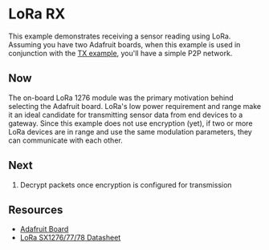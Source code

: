 # LoRa RX
This example demonstrates receiving a sensor reading using LoRa. Assuming you have two Adafruit boards, when this
example is used in conjunction with the [TX example](https://github.com/ardentTech/adafruit-feather-rp2040-rfm95-examples/tree/main/lora_tx), you'll have a simple P2P network. 

## Now
The on-board LoRa 1276 module was the primary motivation behind selecting the Adafruit board. LoRa's low power
requirement and range make it an ideal candidate for transmitting sensor data from end devices to a gateway. Since this
example does not use encryption (yet), if two or more LoRa devices are in range and use the same modulation parameters,
they can communicate with each other.

## Next
1. Decrypt packets once encryption is configured for transmission

## Resources
* [Adafruit Board](https://www.adafruit.com/product/5714)
* [LoRa SX1276/77/78 Datasheet](https://cdn-shop.adafruit.com/product-files/5714/SX1276-7-8.pdf)